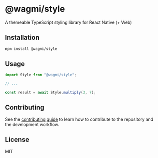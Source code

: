 # @wagmi/style

A themeable TypeScript styling library for React Native (+ Web)

## Installation

```sh
npm install @wagmi/style
```

## Usage

```js
import Style from "@wagmi/style";

// ...

const result = await Style.multiply(3, 7);
```

## Contributing

See the [contributing guide](CONTRIBUTING.md) to learn how to contribute to the repository and the development workflow.

## License

MIT
